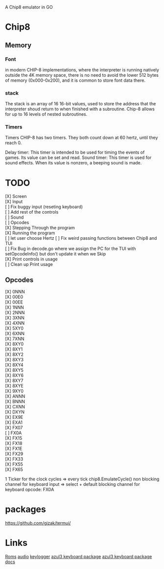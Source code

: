 A Chip8 emulator in GO

# Chip8
## Memory
### Font
in modern CHIP-8 implementations, where the interpreter is running natively outside the 4K memory space, there is no need to avoid the lower 512 bytes of memory (0x000-0x200), and it is common to store font data there.

### stack
The stack is an array of 16 16-bit values, used to store the address that the interpreter shoud return to when finished with a subroutine. Chip-8 allows for up to 16 levels of nested subroutines.

### Timers 
Timers
CHIP-8 has two timers. They both count down at 60 hertz, until they reach 0.

Delay timer: This timer is intended to be used for timing the events of games. Its value can be set and read.
Sound timer: This timer is used for sound effects. When its value is nonzero, a beeping sound is made.



# TODO
[X] Screen  
[X] Input  
[ ] Fix buggy input (reseting keyboard)  
[ ] Add rest of the controls  
[ ] Sound  
[ ] Opcodes  
[X] Stepping Through the program  
[X] Running the program  
[ ] let user choose Hertz 
[ ] Fix weird passing functions between Chip8 and TUI  
[ ] Fix Bug in decode.go where we assign the PC for the TUI with setOpcodeInfo() but don't update it when we Skip  
[X] Print controls in usage  
[ ] Clean up Print usage

## Opcodes
[X] 0NNN  
[X] 00E0  
[X] 00EE  
[X] 1NNN  
[X] 2NNN  
[X] 3XNN  
[X] 4XNN  
[X] 5XY0  
[X] 6XNN  
[X] 7XNN  
[X] 8XY0  
[X] 8XY1  
[X] 8XY2  
[X] 8XY3  
[X] 8XY4  
[X] 8XY5  
[X] 8XY6  
[X] 8XY7  
[X] 8XYE  
[X] 9XY0  
[X] ANNN  
[X] BNNN  
[X] CXNN  
[X] DXYN  
[X] EX9E  
[X] EXA1  
[X] FX07  
[ ] FX0A  
[X] FX15  
[X] FX18  
[X] FX1E  
[X] FX29  
[X] FX33  
[X] FX55  
[X] FX65  


1 Ticker for the clock cycles => every tick chip8.EmulateCycle()
non blocking channel for keyboard input => select + default
blocking channel for keyboard opcode: FX0A



# packages
https://github.com/gizak/termui/

# Links
[Roms](https://github.com/kripod/chip8-roms)
[audio](https://dev.to/ik5/quick-and-dirty-audio-playing-in-golang-3n7c)
[keylogger](https://github.com/MarinX/keylogger)
[azul3 keyboard package](https://github.com/azul3d/engine/tree/master/keyboard)
[azul3 keyboard package docs](https://pkg.go.dev/azul3d.org/engine/keyboard?utm_source=godoc)